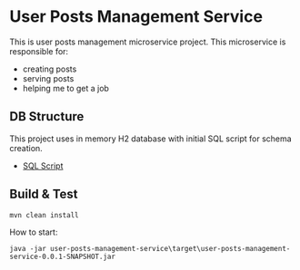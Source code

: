 # User Posts Management Service

This is user posts management microservice project. This microservice is responsible for:
* creating posts
* serving posts
* helping me to get a job

## DB Structure
This project uses in memory H2 database with initial SQL script for schema creation.
* [SQL Script](user-posts-management-service/src/main/resources/schema.sql)

## Build & Test
```
mvn clean install
```

How to start:
```
java -jar user-posts-management-service\target\user-posts-management-service-0.0.1-SNAPSHOT.jar
```
